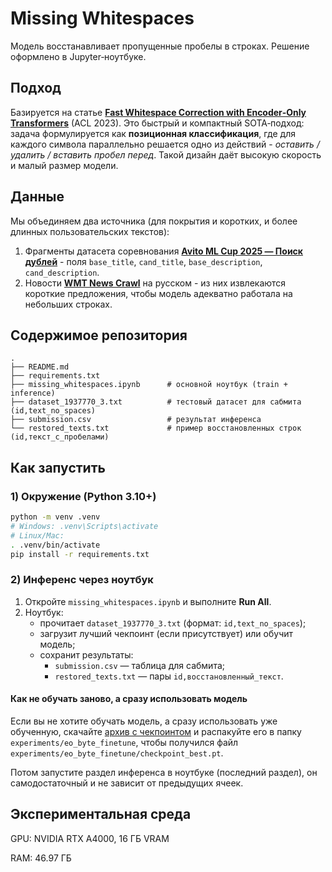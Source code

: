# Missing Whitespaces

Модель восстанавливает пропущенные пробелы в строках. Решение оформлено в Jupyter‑ноутбуке.

## Подход

Базируется на статье **[Fast Whitespace Correction with Encoder‑Only Transformers](https://aclanthology.org/2023.acl-demo.37/)** (ACL 2023). Это быстрый и компактный SOTA‑подход: задача формулируется как **позиционная классификация**, где для каждого символа параллельно решается одно из действий - *оставить / удалить / вставить пробел перед*. Такой дизайн даёт высокую скорость и малый размер модели.

## Данные

Мы объединяем два источника (для покрытия и коротких, и более длинных пользовательских текстов):

1. Фрагменты датасета соревнования **[Avito ML Cup 2025 — Поиск дублей](https://ods.ai/competitions/avitotechmlchallenge2025_2)** - поля `base_title`, `cand_title`, `base_description`, `cand_description`.
2. Новости **[WMT News Crawl](https://data.statmt.org/news-crawl/ru/)** на русском - из них извлекаются короткие предложения, чтобы модель адекватно работала на небольших строках.

## Содержимое репозитория

```
.
├── README.md
├── requirements.txt
├── missing_whitespaces.ipynb      # основной ноутбук (train + inference)
├── dataset_1937770_3.txt          # тестовый датасет для сабмита (id,text_no_spaces)
├── submission.csv                 # результат инференса
└── restored_texts.txt             # пример восстановленных строк (id,текст_с_пробелами)
```

## Как запустить

### 1) Окружение (Python 3.10+)
```bash
python -m venv .venv
# Windows: .venv\Scripts\activate
# Linux/Mac:
. .venv/bin/activate
pip install -r requirements.txt
```

### 2) Инференс через ноутбук
1. Откройте `missing_whitespaces.ipynb` и выполните **Run All**.
2. Ноутбук:
   - прочитает `dataset_1937770_3.txt` (формат: `id,text_no_spaces`);
   - загрузит лучший чекпоинт (если присутствует) или обучит модель;
   - сохранит результаты:
     - `submission.csv` — таблица для сабмита;
     - `restored_texts.txt` — пары `id,восстановленный_текст`.

#### Как не обучать заново, а сразу использовать модель

Если вы не хотите обучать модель, а сразу использовать уже обученную, скачайте [архив с чекпоинтом](https://drive.google.com/drive/folders/1HrPQOcORhsCyqjTVmX6IY-46V89-KqpC?usp=sharing) и распакуйте его в папку `experiments/eo_byte_finetune`, чтобы получился файл `experiments/eo_byte_finetune/checkpoint_best.pt`.

Потом запустите раздел инференса в ноутбуке (последний раздел), он самодостаточный и не зависит от предыдущих ячеек.

## Экспериментальная среда

GPU: NVIDIA RTX A4000, 16 ГБ VRAM

RAM: 46.97 ГБ

